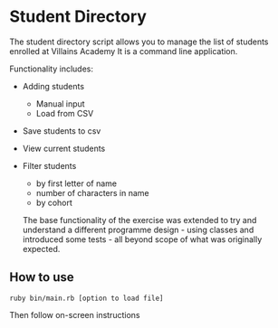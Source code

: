 # Student Directory #

The student directory script allows you to manage the list of students enrolled at Villains Academy
It is a command line application.

Functionality includes:
* Adding students
  * Manual input
  * Load from CSV
* Save students to csv
* View current students
* Filter students
  * by first letter of name
  * number of characters in name
  * by cohort
  
  The base functionality of the exercise was extended to try and understand a different programme design - using classes and introduced some tests - all beyond scope of what was originally expected.

## How to use ##

```shell
ruby bin/main.rb [option to load file]
```
Then follow on-screen instructions
